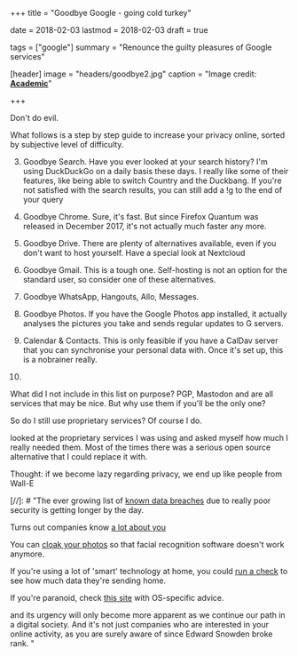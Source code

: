 +++
title = "Goodbye Google - going cold turkey"

date = 2018-02-03
lastmod = 2018-02-03
draft = true

tags = ["google"]
summary = "Renounce the guilty pleasures of Google services"

[header]
image = "headers/goodbye2.jpg"
caption = "Image credit: [**Academic**](https://github.com/gcushen/hugo-academic/)"

+++


Don't do evil.

What follows is a step by step guide to increase your privacy online, sorted by subjective level of difficulty.

3) Goodbye Search. Have you ever looked at your search history? I'm using DuckDuckGo on a daily basis these days. I really like some of their features, like being able to switch Country and the Duckbang. If you're not satisfied with the search results, you can still add a !g to the end of your query

1) Goodbye Chrome. Sure, it's fast. But since Firefox Quantum was released in December 2017, it's not actually much faster any more.

2) Goodbye Drive. There are plenty of alternatives available, even if you don't want to host yourself. Have a special look at Nextcloud


4) Goodbye Gmail. This is a tough one. Self-hosting is not an option for the standard user, so consider one of these alternatives.

5) Goodbye WhatsApp, Hangouts, Allo, Messages.

6) Goodbye Photos. If you have the Google Photos app installed, it actually analyses the pictures you take and sends regular updates to G servers.

7) Calendar & Contacts. This is only feasible if you have a CalDav server that you can synchronise your personal data with. Once it's set up, this is a nobrainer really.

8)

What did I not include in this list on purpose? PGP, Mastodon and are all services that may be nice. But why use them if you'll be the only one?

So do I still use proprietary services? Of course I do.

 looked at the proprietary services I was using and asked myself how much I really needed them. Most of the times there was a serious open source alternative that I could replace it with.


Thought: if we become lazy regarding privacy, we end up like people from Wall-E



[//]: # "The ever growing list of [known data breaches](https://en.wikipedia.org/wiki/List_of_data_breaches) due to really poor security is getting longer by the day.

Turns out companies know [a lot about you](https://www.technologyreview.com/s/607938/google-now-tracks-your-credit-card-purchases-and-connects-them-to-its-online-profile-of-you/)

You can [cloak your photos](http://people.cs.uchicago.edu/%7Eravenben/publications/abstracts/fawkes-usenix20.html) so that facial recognition software doesn't work anymore.

If you're using a lot of 'smart' technology at home, you could [run a check](https://iotinspector.org/) to see how much data they're sending home.

If you're paranoid, check [this site](https://prism-break.org/en/) with OS-specific advice.

and its urgency will only become more apparent as we continue our path in a digital society.
And it's not just companies who are interested in your online activity, as you are surely aware of since Edward Snowden broke rank.
"
